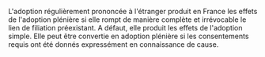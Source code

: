   
 L'adoption régulièrement prononcée à l'étranger produit en France les effets de l'adoption plénière si elle rompt de manière complète et irrévocable le lien de filiation préexistant. A défaut, elle produit les effets de l'adoption simple. Elle peut être convertie en adoption plénière si les consentements requis ont été donnés expressément en connaissance de cause.  

  
